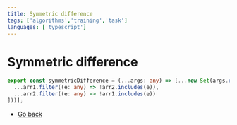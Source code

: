 ```yaml
---
title: Symmetric difference
tags: ['algorithms','training','task']
languages: ['typescript']
---
```

# Symmetric difference
```typescript
export const symmetricDifference = (...args: any) => [...new Set(args.reduce((arr1: any, arr2: any) => [
  ...arr1.filter((e: any) => !arr2.includes(e)),
  ...arr2.filter((e: any) => !arr1.includes(e))
]))];
```

* [Go back](../readme.md)